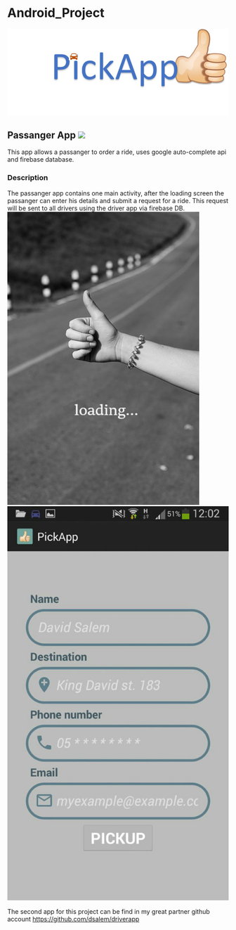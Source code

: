 # Android_Project
![pickApp](/images/pickApp.jpg)

## Passanger App <img src="https://raw.githubusercontent.com/MartinHeinz/MartinHeinz/master/wave.gif" width="30px">

This app allows a passanger to order a ride,
uses google auto-complete api and firebase database.

### Description
The passanger app contains one main activity, after the loading screen the passanger can enter his details and submit a request for a ride.
This request will be sent to all drivers using the driver app via firebase DB.
![pickApp](/images/loading.jpg)
![pickApp](/images/order_ride.jpg)

The second app for this project can be find in my great partner github account https://github.com/dsalem/driverapp
